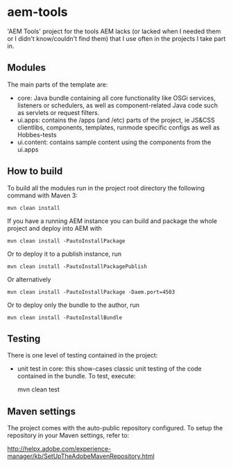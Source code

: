 # aem-tools
'AEM Tools' project for the tools AEM lacks (or lacked when I needed them or I didn't know/couldn't find them) that I use often in the projects I take part in.

## Modules

The main parts of the template are:

* core: Java bundle containing all core functionality like OSGi services, listeners or schedulers, as well as component-related Java code such as servlets or request filters.
* ui.apps: contains the /apps (and /etc) parts of the project, ie JS&CSS clientlibs, components, templates, runmode specific configs as well as Hobbes-tests
* ui.content: contains sample content using the components from the ui.apps

## How to build

To build all the modules run in the project root directory the following command with Maven 3:

	mvn clean install

If you have a running AEM instance you can build and package the whole project and deploy into AEM with  

	mvn clean install -PautoInstallPackage

Or to deploy it to a publish instance, run

	mvn clean install -PautoInstallPackagePublish

Or alternatively

	mvn clean install -PautoInstallPackage -Daem.port=4503

Or to deploy only the bundle to the author, run

	mvn clean install -PautoInstallBundle

## Testing

There is one level of testing contained in the project:

* unit test in core: this show-cases classic unit testing of the code contained in the bundle. To test, execute:

	mvn clean test


## Maven settings

The project comes with the auto-public repository configured. To setup the repository in your Maven settings, refer to:

http://helpx.adobe.com/experience-manager/kb/SetUpTheAdobeMavenRepository.html